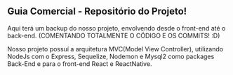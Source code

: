## Guia Comercial - Repositório do Projeto!

Aqui terá um backup do nosso projeto, envolvendo desde o front-end até o back-end. (COMENTANDO TOTALMENTE O CÓDIGO E OS COMMITS! :D)

Nosso projeto possuí a arquitetura MVC(Model View Controller), utilizando NodeJs com o Express, Sequelize, Nodemon e Mysql2 como packages Back-End  e para o front-end React e ReactNative.

#
